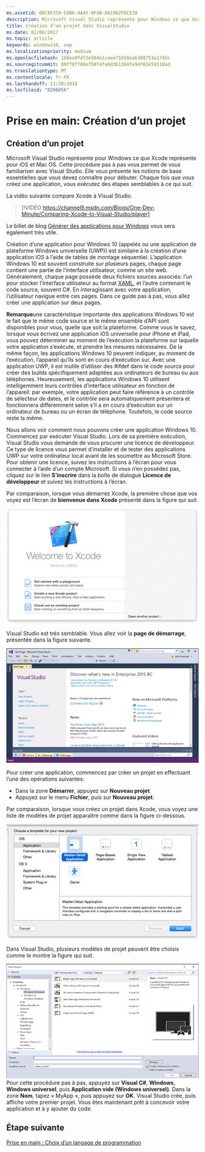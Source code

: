 ```yaml
---
ms.assetid: 08C8F359-E8B6-4A45-8F4B-8A1962F0CE38
description: Microsoft Visual Studio représente pour Windows ce que Xcode représente pour iOS et Mac OS. Cette procédure pas à pas vous permet de vous familiariser avec Visual Studio.
title: Création d’un projet dans VisualStudio
ms.date: 02/08/2017
ms.topic: article
keywords: windows10, uwp
ms.localizationpriority: medium
ms.openlocfilehash: 1b6ea9fdf2e504e1ceee71658eab308751e1745c
ms.sourcegitcommit: 89ff8ff88ef58f4fe6d3b1368fe94f62e59118ad
ms.translationtype: MT
ms.contentlocale: fr-FR
ms.lasthandoff: 11/30/2018
ms.locfileid: "8206056"
---
```

# <a name="getting-started-creating-a-project"></a>Prise en main: Création d’un projet

## <a name="creating-a-project"></a>Création d’un projet

Microsoft Visual Studio représente pour Windows ce que Xcode représente pour iOS et Mac OS. Cette procédure pas à pas vous permet de vous familiariser avec Visual Studio. Elle vous présente les notions de base essentielles que vous devez connaître pour débuter. Chaque fois que vous créez une application, vous exécutez des étapes semblables à ce qui suit.

La vidéo suivante compare Xcode à Visual Studio.

> [!VIDEO https://channel9.msdn.com/Blogs/One-Dev-Minute/Comparing-Xcode-to-Visual-Studio/player]

Le billet de blog [Générer des applications pour Windows](https://blogs.windows.com/buildingapps/2016/01/27/visual-studio-walkthrough-for-ios-developers/) vous sera également très utile.

Création d’une application pour Windows 10 (appelés ou une application de plateforme Windows universelle (UWP)) est similaire à la création d’une application iOS à l’aide de tables de montage séquentiel. L’application Windows 10 est souvent construite sur plusieurs pages, chaque page contient une partie de l’interface utilisateur, comme un site web. Généralement, chaque page possède deux fichiers sources associés: l’un pour stocker l’interface utilisateur au format [XAML](https://msdn.microsoft.com/library/windows/apps/mt185595), et l’autre contenant le code source, souvent C#. En interagissant avec votre application, l’utilisateur navigue entre ces pages. Dans ce guide pas à pas, vous allez créer une application sur deux pages.

**Remarque**une caractéristique importante des applications Windows 10 est le fait que le même code source et le même ensemble d’API sont disponibles pour vous, quelle que soit la plateforme. Comme vous le savez, lorsque vous écrivez une application iOS universelle pour iPhone et iPad, vous pouvez déterminer au moment de l’exécution la plateforme sur laquelle votre application s’exécute, et prendre les mesures nécessaires. De la même façon, les applications Windows 10 peuvent indiquer, au moment de l’exécution, l’appareil qu’ils sont en cours d’exécution sur. Avec une application UWP, il est inutile d’utiliser des #ifdef dans le code source pour créer des builds spécifiquement adaptées aux ordinateurs de bureau ou aux téléphones. Heureusement, les applications Windows 10 utilisent intelligemment leurs contrôles d’interface utilisateur en fonction de l’appareil: par exemple, votre application peut faire référence à un contrôle de sélecteur de dates, et le contrôle sera automatiquement présentera et fonctionnera différemment selon s’il a en cours d’exécution sur un ordinateur de bureau ou un écran de téléphone. Toutefois, le code source reste la même.

Nous allons voir comment nous pouvons créer une application Windows 10. Commencez par exécuter Visual Studio. Lors de sa première exécution, Visual Studio vous demande de vous procurer une licence de développeur. Ce type de licence vous permet d’installer et de tester des applications UWP sur votre ordinateur local avant de les soumettre au Microsoft Store. Pour obtenir une licence, suivez les instructions à l’écran pour vous connecter à l’aide d’un compte Microsoft. Si vous n’en possédez pas, cliquez sur le lien **S’inscrire** dans la boîte de dialogue **Licence de développeur** et suivez les instructions à l’écran.

Par comparaison, lorsque vous démarrez Xcode, la première chose que vos voyez est l’écran de **bienvenue dans Xcode** présenté dans la figure qui suit.

![écran de bienvenue Xcode](images/ios-to-uwp/ios-to-uwp-xcode-welcome.png)

Visual Studio est très semblable. Vous allez voir la **page de démarrage**, présentée dans la figure suivante.

![écran d’accueil Visual Studio](images/ios-to-uwp/ios-to-uwp-vs-welcome.png)

Pour créer une application, commencez par créer un projet en effectuant l’une des opérations suivantes:

-   Dans la zone **Démarrer**, appuyez sur **Nouveau projet**.
-   Appuyez sur le menu **Fichier**, puis sur **Nouveau projet**.

Par comparaison, lorsque vous créez un projet dans Xcode, vous voyez une liste de modèles de projet apparaître comme dans la figure ci-dessous.

![boîte de dialogue nouveau projet dans xcode](images/ios-to-uwp/ios-to-uwp-xcode-choose-template.png)

Dans Visual Studio, plusieurs modèles de projet peuvent être choisis comme le montre la figure qui suit.

![boîte de dialogue nouveau projet dans visual studio](images/ios-to-uwp/ios-to-uwp-vs-choose-template.png) Pour cette procédure pas à pas, appuyez sur **Visual C#**, **Windows**, **Windows universel**, puis **Application vide (Windows universel)**. Dans la zone **Nom**, tapez « MyApp », puis appuyez sur **OK**. Visual Studio crée, puis affiche votre premier projet. Vous êtes maintenant prêt à concevoir votre application et à y ajouter du code.

## <a name="next-step"></a>Étape suivante

[Prise en main : Choix d’un langage de programmation](getting-started-choosing-a-programming-language.md)
